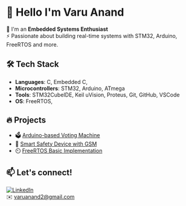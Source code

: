 

# 👋 Hello I'm Varu Anand

🚀 I'm an **Embedded Systems Enthusiast**  
⚡ Passionate about building real-time systems with STM32, Arduino, FreeRTOS and more.

## 🛠️ Tech Stack
- **Languages**: C, Embedded C,
- **Microcontrollers**: STM32, Arduino, ATmega
- **Tools**: STM32CubeIDE, Keil uVision, Proteus, Git, GitHub, VSCode
- **OS**: FreeRTOS, 

## 🔥 Projects
- 🗳️ [Arduino-based Voting Machine](https://github.com/varuanand2/Arduino-based-voting-machine)
- 📱 [Smart Safety Device with GSM](https://github.com/varuanand2/Smart-Sefty-Device-Using-GSM-Module)
- ⏲️ [FreeRTOS Basic Implementation](https://github.com/varuanand2/FreeRTOS)

## 📫 Let's connect!
[![LinkedIn](https://img.shields.io/badge/-LinkedIn-blue?style=flat-square&logo=Linkedin&logoColor=white&link=https://linkedin.com/in/Varu-Anand)](https://linkedin.com/in/Varu-Anand)  
✉️ varuanand2@gmail.com
